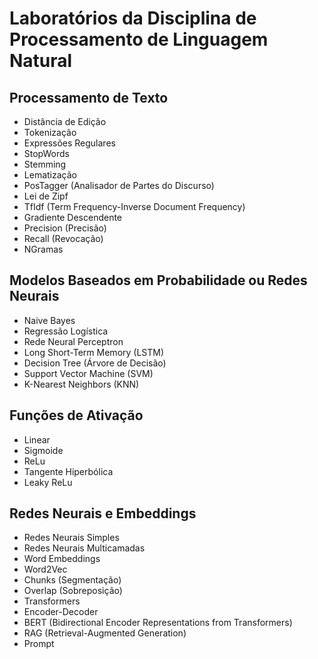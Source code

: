 # Laboratórios da Disciplina de Processamento de Linguagem Natural

## Processamento de Texto
- Distância de Edição
- Tokenização
- Expressões Regulares
- StopWords
- Stemming
- Lematização
- PosTagger (Analisador de Partes do Discurso)
- Lei de Zipf
- TfIdf (Term Frequency-Inverse Document Frequency)
- Gradiente Descendente
- Precision (Precisão)
- Recall (Revocação)
- NGramas

## Modelos Baseados em Probabilidade ou Redes Neurais
- Naive Bayes
- Regressão Logística
- Rede Neural Perceptron
- Long Short-Term Memory (LSTM)
- Decision Tree (Árvore de Decisão)
- Support Vector Machine (SVM)
- K-Nearest Neighbors (KNN)

## Funções de Ativação 
- Linear
- Sigmoide
- ReLu
- Tangente Hiperbólica
- Leaky ReLu 

## Redes Neurais e Embeddings
- Redes Neurais Simples
- Redes Neurais Multicamadas
- Word Embeddings
- Word2Vec
- Chunks (Segmentação)
- Overlap (Sobreposição)
- Transformers
- Encoder-Decoder
- BERT (Bidirectional Encoder Representations from Transformers)
- RAG (Retrieval-Augmented Generation)
- Prompt
